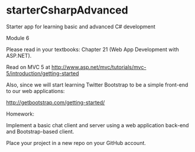 starterCsharpAdvanced
=====================

Starter app for learning basic and advanced C# development

Module 6

Please read in your textbooks: Chapter 21 (Web App Development with ASP.NET).

Read on MVC 5 at http://www.asp.net/mvc/tutorials/mvc-5/introduction/getting-started

Also, since we will start learning Twitter Bootstrap to be a simple front-end to our web applications:

http://getbootstrap.com/getting-started/

Homework:

Implement a basic chat client and server using a web application back-end and Bootstrap-based client.

Place your project in a new repo on your GitHub account.

